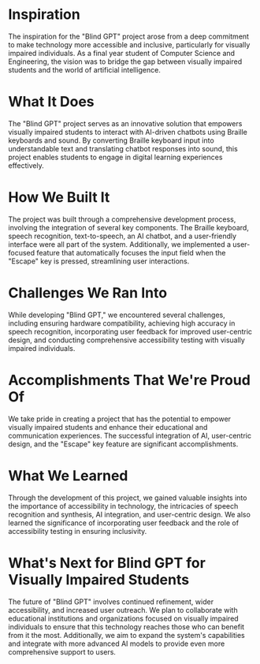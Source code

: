 # Inspiration

The inspiration for the "Blind GPT" project arose from a deep commitment to make technology more accessible and inclusive, particularly for visually impaired individuals. As a final year student of Computer Science and Engineering, the vision was to bridge the gap between visually impaired students and the world of artificial intelligence.

# What It Does

The "Blind GPT" project serves as an innovative solution that empowers visually impaired students to interact with AI-driven chatbots using Braille keyboards and sound. By converting Braille keyboard input into understandable text and translating chatbot responses into sound, this project enables students to engage in digital learning experiences effectively.

# How We Built It

The project was built through a comprehensive development process, involving the integration of several key components. The Braille keyboard, speech recognition, text-to-speech, an AI chatbot, and a user-friendly interface were all part of the system. Additionally, we implemented a user-focused feature that automatically focuses the input field when the "Escape" key is pressed, streamlining user interactions.

# Challenges We Ran Into

While developing "Blind GPT," we encountered several challenges, including ensuring hardware compatibility, achieving high accuracy in speech recognition, incorporating user feedback for improved user-centric design, and conducting comprehensive accessibility testing with visually impaired individuals.

# Accomplishments That We're Proud Of

We take pride in creating a project that has the potential to empower visually impaired students and enhance their educational and communication experiences. The successful integration of AI, user-centric design, and the "Escape" key feature are significant accomplishments.

# What We Learned

Through the development of this project, we gained valuable insights into the importance of accessibility in technology, the intricacies of speech recognition and synthesis, AI integration, and user-centric design. We also learned the significance of incorporating user feedback and the role of accessibility testing in ensuring inclusivity.

# What's Next for Blind GPT for Visually Impaired Students

The future of "Blind GPT" involves continued refinement, wider accessibility, and increased user outreach. We plan to collaborate with educational institutions and organizations focused on visually impaired individuals to ensure that this technology reaches those who can benefit from it the most. Additionally, we aim to expand the system's capabilities and integrate with more advanced AI models to provide even more comprehensive support to users.
